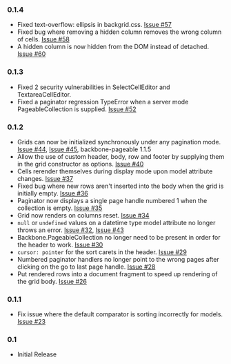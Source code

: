### 0.1.4
- Fixed text-overflow: ellipsis in backgrid.css.
  [Issue #57](https://github.com/wyuenho/backgrid/pull/57)
- Fixed bug where removing a hidden column removes the wrong column of
  cells. [Issue #58](https://github.com/wyuenho/backgrid/issues/58)
- A hidden column is now hidden from the DOM instead of
  detached. [Issue #60](https://github.com/wyuenho/backgrid/issues/60)

### 0.1.3

- Fixed 2 security vulnerabilities in SelectCellEditor and TextareaCellEditor.
- Fixed a paginator regression TypeError when a server mode PageableCollection
  is supplied. [Issue #52](https://github.com/wyuenho/backgrid/issues/52)

### 0.1.2

- Grids can now be initialized synchronously under any pagination
  mode. [Issue #44](https://github.com/wyuenho/backgrid/issues/44),
  [Issue #45](https://github.com/wyuenho/backgrid/issues/45),
  backbone-pageable 1.1.5
- Allow the use of custom header, body, row and footer by supplying them in the
  grid constructor as
  options. [Issue #40](https://github.com/wyuenho/backgrid/issues/40)
- Cells rerender themselves during display mode upon model attribute
  changes. [Issue #37](https://github.com/wyuenho/backgrid/issues/37)
- Fixed bug where new rows aren't inserted into the body when the grid is
  initially empty. [Issue #36](https://github.com/wyuenho/backgrid/issues/36)
- Paginator now displays a single page handle numbered 1 when the collection is
  empty. [Issue #35](https://github.com/wyuenho/backgrid/issues/35)
- Grid now renders on columns reset. [Issue #34](https://github.com/wyuenho/backgrid/issues/34)
- `null` or `undefined` values on a datetime type model attribute no longer
  throws an error. [Issue #32](https://github.com/wyuenho/backgrid/pull/32),
  [Issue #43](https://github.com/wyuenho/backgrid/pull/43)
- Backbone.PageableCollection no longer need to be present in order for the
  header to work. [Issue #30](https://github.com/wyuenho/backgrid/issues/30)
- `cursor: pointer` for the sort carets in the
  header. [Issue #29](https://github.com/wyuenho/backgrid/issues/29)
- Numbered paginator handlers no longer point to the wrong pages after clicking
  on the go to last page
  handle. [Issue #28](https://github.com/wyuenho/backgrid/issues/28)
- Put rendered rows into a document fragment to speed up rendering of the grid
  body. [Issue #26](https://github.com/wyuenho/backgrid/issues/26)

### 0.1.1

- Fix issue where the default comparator is sorting incorrectly for
  models. [Issue #23](https://github.com/wyuenho/backgrid/issues/23)

### 0.1

- Initial Release
